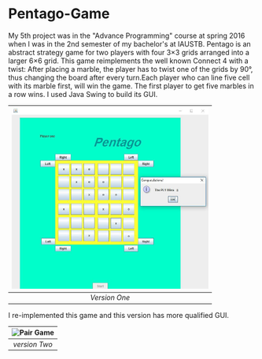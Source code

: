 # Pentago-Game

My 5th project was in the "Advance Programming" course at spring 2016 when I was in the 2nd semester of my bachelor's at IAUSTB. Pentago is an abstract strategy game for two players with four 3×3 grids arranged into a larger 6×6 grid. This game reimplements the well known Connect 4 with a twist: After placing a marble, the player has to twist one of the grids by 90°, thus changing the board after every turn.Each player who can line five cell with its marble first, will win the game. The first player to get five marbles in a row wins. I used Java Swing to build its GUI.

| <img src="out.jpg" alt="Pair Game" width="400"/> | 
|:--:| 
| *Version One* |

I re-implemented this game and this version has more qualified GUI.

| <img src="out1.jpg" alt="Pair Game" width="400"/> | 
|:--:| 
| *version Two* |

